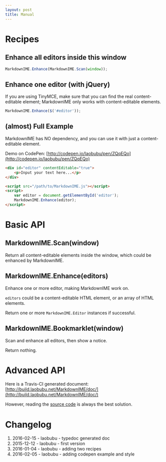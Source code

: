 ```yaml
---
layout: post
title: Manual
---
```


# Recipes

## Enhance all editors inside this window

```javascript
MarkdownIME.Enhance(MarkdownIME.Scan(window));
```

## Enhance one editor (with jQuery)

If you are using TinyMCE, make sure that you can find the real content-editable element; MarkdownIME only works with content-editable elements.

```javascript
MarkdownIME.Enhance($('#editor'));
```

## (almost) Full Example

MarkdownIME has NO dependency, and you can use it with just a content-editable element.

Demo on CodePen: [http://codepen.io/laobubu/pen/ZQqEQo](http://codepen.io/laobubu/pen/ZQqEQo)

```html
<div id="editor" contentEditable="true">
    <p>Input your text here...</p>
</div>

<script src="/path/to/MarkdownIME.js"></script>
<script>
    var editor = document.getElementById('editor');
    MarkdownIME.Enhance(editor);
</script>
```

# Basic API

## MarkdownIME.Scan(window)

Return all content-editable elements inside the window, which could be enhanced by MarkdownIME.

## MarkdownIME.Enhance(editors)

Enhance one or more editor, making MarkdownIME work on.

`editors` could be a content-editable HTML element, or an array of HTML elements.

Return one or more `MarkdownIME.Editor` instances if successful.

## MarkdownIME.Bookmarklet(window)

Scan and enhance all editors, then show a notice.

Return nothing.

# Advanced API

Here is a Travis-CI generated document: [http://build.laobubu.net/MarkdownIME/doc/](http://build.laobubu.net/MarkdownIME/doc/)

However, reading the [source code](https://github.com/laobubu/MarkdownIME) is always the best solution.


# Changelog

1.  2016-02-15 - laobubu - typedoc generated doc
2.  2015-12-12 - laobubu - first version
3.  2016-01-04 - laobubu - adding two recipes
4.  2016-02-05 - laobubu - adding codepen example and style
